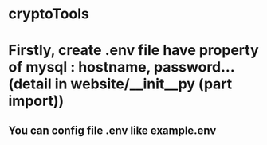 # cryptoTools
# Firstly, create .env file have property of mysql : hostname, password... (detail in website/__init__py (part import)) 
## You can config file .env like example.env